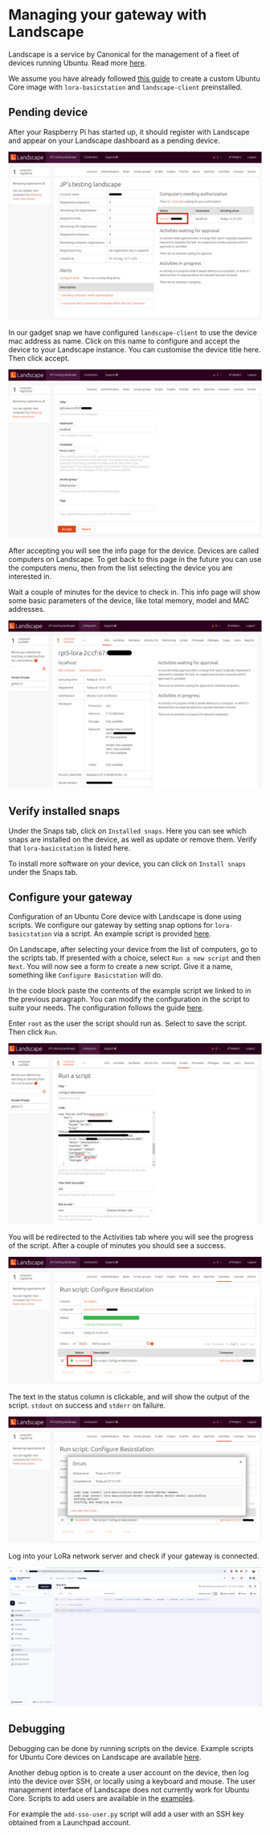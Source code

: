 # Managing your gateway with Landscape

Landscape is a service by Canonical for the management of a fleet of devices running Ubuntu. Read more [here](https://ubuntu.com/landscape).

We assume you have already followed [this guide](ubuntu-core-image/README.md) to create a custom Ubuntu Core image with `lora-basicstation` and `landscape-client` preinstalled.

## Pending device

After your Raspberry Pi has started up, it should register with Landscape and appear on your Landscape dashboard as a pending device.

![pending device](media/dashboard-pending-device.png)

In our gadget snap we have configured `landscape-client` to use the device mac address as name.
Click on this name to configure and accept the device to your Landscape instance.
You can customise the device title here.
Then click accept.

![accept device](media/accept-device.png)

After accepting you will see the info page for the device.
Devices are called computers on Landscape.
To get back to this page in the future you can use the computers menu, then from the list selecting the device you are interested in.

Wait a couple of minutes for the device to check in. This info page will show some basic parameters of the device, like total memory, model and MAC addresses.

![computer info](media/computer-info.png)

## Verify installed snaps

Under the Snaps tab, click on `Installed snaps`.
Here you can see which snaps are installed on the device, as well as update or remove them.
Verify that `lora-basicstation` is listed here.

To install more software on your device, you can click on `Install snaps` under the Snaps tab.

## Configure your gateway

Configuration of an Ubuntu Core device with Landscape is done using scripts.
We configure our gateway by setting snap options for `lora-basicstation` via a script.
An example script is provided [here](scripts/configure-lora-basicstation.sh).

On Landscape, after selecting your device from the list of computers, go to the scripts tab.
If presented with a choice, select `Run a new script` and then `Next`.
You will now see a form to create a new script.
Give it a name, something like `Configure Basicstation` will do.

In the code block paste the contents of the example script we linked to in the previous paragraph.
You can modify the configuration in the script to suite your needs.
The configuration follows the guide [here](../companion-snap-compose/README.md#configuration).

Enter `root` as the user the script should run as.
Select to save the script.
Then click `Run`.

![create scripts](media/create-script.png)

You will be redirected to the Activities tab where you will see the progress of the script.
After a couple of minutes you should see a success.

![activity](media/activity-succeeded.png)

The text in the status column is clickable, and will show the output of the script. `stdout` on success and `stderr` on failure.

![stdout](media/activity-stdout.png)

Log into your LoRa network server and check if your gateway is connected.

![LNS](media/lns-gateway-status.png)

## Debugging

Debugging can be done by running scripts on the device.
Example scripts for Ubuntu Core devices on Landscape are available [here](https://github.com/canonical/landscape-scripts/tree/main/core).

Another debug option is to create a user account on the device, then log into the device over SSH, or locally using a keyboard and mouse.
The user management interface of Landscape does not currently work for Ubuntu Core.
Scripts to add users are available in the [examples](https://github.com/canonical/landscape-scripts/tree/main/core/users).

For example the `add-sso-user.py` script will add a user with an SSH key obtained from a Launchpad account.
